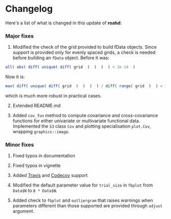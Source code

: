 # Changelog



Here's a list of what is changed in this update of __roahd__:

### Major fixes 

1) Modified the check of the grid provided to build fData objects. 
Since support is provided only for evenly spaced grids, a check is needed before building an `fData` object.
Before it was:

```r
all( abs( diff( unique( diff( grid  )  )  )  ) < 1e-14  )
```

Now it is:

```r
max( diff( unique( diff( grid  )  )  )  ) / diff( range( grid  )  ) < 1e-13
```

which is much more robust in practical cases.

2) Extended README.md

3) Added `cov_fun` method to compute covariance and cross-covariance functions
for either univariate or multivariate functional data. Implemented the `S3` class
`Cov` and plotting specialisation `plot.Cov`, wrapping `graphics::image`.



### Minor fixes 

1) Fixed typos in documentation

2) Fixed typos in vignette

3) Added [Travis](https://travis-ci.org/ntarabelloni/roahd) and [Codecov](https://codecov.io/gh/ntarabelloni/roahd) support

4) Modified the default parameter value for `trial_size` in `fbplot` from `Data$N` 
to `8 * Data$N`.

5) Added check to `fbplot` and `outliergram` that raises warnings when parameters
different than those supported are provided through `adjust` argument.
